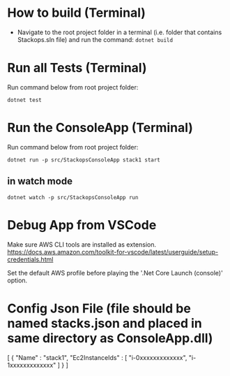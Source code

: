 
 How to build (Terminal)
============
- Navigate to the root project folder in a terminal (i.e. folder that contains Stackops.sln file) and run the command: ` dotnet build `

Run all Tests (Terminal)
==============
Run command below from root project folder:

`dotnet test`

Run the ConsoleApp (Terminal)
==================
Run command below from root project folder:

`dotnet run -p src/StackopsConsoleApp stack1 start`

in watch mode 
-------------

`dotnet watch -p src/StackopsConsoleApp run`

Debug App from VSCode
====================

Make sure AWS CLI tools are installed as extension. 
https://docs.aws.amazon.com/toolkit-for-vscode/latest/userguide/setup-credentials.html

Set the default AWS profile before playing the '.Net Core Launch (console)' option.

Config Json File (file should be named stacks.json and placed in same directory as ConsoleApp.dll)
================

[
    {
        "Name" : "stack1",
        "Ec2InstanceIds" : [
            "i-0xxxxxxxxxxxxx",
            "i-1xxxxxxxxxxxxx"
        ]
    }
]